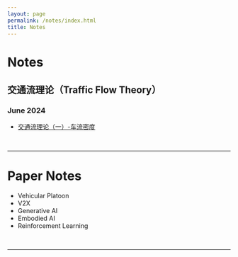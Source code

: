 ```yaml
---
layout: page
permalink: /notes/index.html
title: Notes
---
```


# Notes
## 交通流理论（Traffic Flow Theory）
### June 2024
- [交通流理论（一）-车流密度](https://xuanlinzeng.github.io/notes/1trafficdensity/)<br>
<br>

---

# Paper Notes
- Vehicular Platoon
- V2X
- Generative AI
- Embodied AI
- Reinforcement Learning

<br>

---
